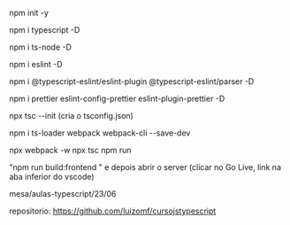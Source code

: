 npm init -y

npm i typescript -D

npm i ts-node -D

npm i eslint -D

npm i @typescript-eslint/eslint-plugin @typescript-eslint/parser -D

npm i prettier eslint-config-prettier eslint-plugin-prettier -D

npx tsc --init (cria o tsconfig.json)

npm i ts-loader webpack webpack-cli --save-dev

npx webpack -w
npx tsc
npm run <scripts>

"npm run build:frontend " e depois abrir o server (clicar no Go Live, link na aba inferior do vscode)

mesa/aulas-typescript/23/06

repositorio: https://github.com/luizomf/cursojstypescript


